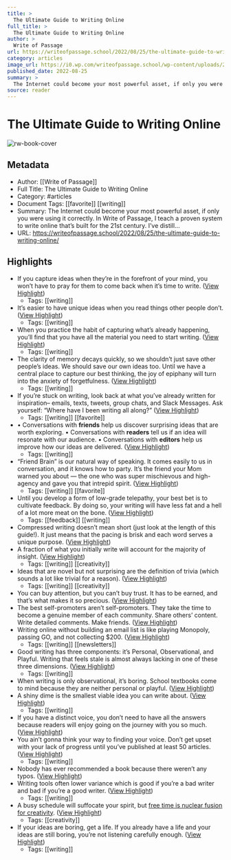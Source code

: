```yaml
---
title: >
  The Ultimate Guide to Writing Online
full_title: >
  The Ultimate Guide to Writing Online
author: >
  Write of Passage
url: https://writeofpassage.school/2022/08/25/the-ultimate-guide-to-writing-online/
category: articles
image_url: https://i0.wp.com/writeofpassage.school/wp-content/uploads/2022/08/The-Ultimate-Guide-to-Writing-Online-1-scaled-2.webp?fit=1200%2C900&ssl=1
published_date: 2022-08-25
summary: >
  The Internet could become your most powerful asset, if only you were using it correctly. In Write of Passage, I teach a proven system to write online that’s built for the 21st century. I’ve distill…
source: reader
---
```

# The Ultimate Guide to Writing Online

![rw-book-cover](https://i0.wp.com/writeofpassage.school/wp-content/uploads/2022/08/The-Ultimate-Guide-to-Writing-Online-1-scaled-2.webp?fit=1200%2C900&ssl=1)

## Metadata
- Author: [[Write of Passage]]
- Full Title: The Ultimate Guide to Writing Online
- Category: #articles
- Document Tags: [[favorite]] [[writing]] 
- Summary: The Internet could become your most powerful asset, if only you were using it correctly. In Write of Passage, I teach a proven system to write online that’s built for the 21st century. I’ve distill…
- URL: https://writeofpassage.school/2022/08/25/the-ultimate-guide-to-writing-online/

## Highlights
- If you capture ideas when they’re in the forefront of your mind, you won’t have to pray for them to come back when it’s time to write. ([View Highlight](https://read.readwise.io/read/01h196n1201pkj9bq3z4svttgp))
    - Tags: [[writing]] 
- It’s easier to have unique ideas when you read things other people don’t. ([View Highlight](https://read.readwise.io/read/01h196nz8s0z0m2cvg7cb8r5gv))
    - Tags: [[writing]] 
- When you practice the habit of capturing what’s already happening, you’ll find that you have all the material you need to start writing. ([View Highlight](https://read.readwise.io/read/01h1975swhkd0bpsf0ry9px252))
    - Tags: [[writing]] 
- The clarity of memory decays quickly, so we shouldn’t just save other people’s ideas. We should save our own ideas too. Until we have a central place to capture our best thinking, the joy of epiphany will turn into the anxiety of forgetfulness. ([View Highlight](https://read.readwise.io/read/01h1977qy643kyrq8xg29p55vg))
    - Tags: [[writing]] 
- If you’re stuck on writing, look back at what you’ve already written for inspiration– emails, texts, tweets, group chats, and Slack Messages. Ask yourself: “Where have I been writing all along?” ([View Highlight](https://read.readwise.io/read/01h197a7kp0rey491pzpv64t3s))
    - Tags: [[writing]] [[favorite]] 
- • Conversations with **friends** help us discover surprising ideas that are worth exploring.
  • Conversations with **readers** tell us if an idea will resonate with our audience.
  • Conversations with **editors** help us improve how our ideas are delivered. ([View Highlight](https://read.readwise.io/read/01h197kt8dmnkt57pgxxp931k7))
    - Tags: [[writing]] 
- “Friend Brain” is our natural way of speaking. It comes easily to us in conversation, and it knows how to party. It’s the friend your Mom warned you about — the one who was super mischievous and high-agency and gave you that intrepid spirit. ([View Highlight](https://read.readwise.io/read/01h197tf2rx6cq5vq7pcyj4ybx))
    - Tags: [[writing]] [[favorite]] 
- Until you develop a form of low-grade telepathy, your best bet is to cultivate feedback. By doing so, your writing will have less fat and a hell of a lot more meat on the bone. ([View Highlight](https://read.readwise.io/read/01h197zt6qh730s0qcwp0fwc07))
    - Tags: [[feedback]] [[writing]] 
- Compressed writing doesn’t mean short (just look at the length of this guide!). It just means that the pacing is brisk and each word serves a unique purpose. ([View Highlight](https://read.readwise.io/read/01h1982rdqzt6fqyar9cqber4h))
- A fraction of what you initially write will account for the majority of insight. ([View Highlight](https://read.readwise.io/read/01h1982zz1kphca23d0wvqxcdt))
    - Tags: [[writing]] [[creativity]] 
- Ideas that are novel but not surprising are the definition of trivia (which sounds a lot like trivial for a reason). ([View Highlight](https://read.readwise.io/read/01h1984135ppcsxkee45ww2kyv))
    - Tags: [[writing]] [[creativity]] 
- You can buy attention, but you can’t buy trust. It has to be earned, and that’s what makes it so precious. ([View Highlight](https://read.readwise.io/read/01h198777jcxpagt7pmqyw84fh))
- The best self-promoters aren’t self-promoters. They take the time to become a genuine member of each community. Share others’ content. Write detailed comments. Make friends. ([View Highlight](https://read.readwise.io/read/01h198ec6fg9h2vxxkjh1ke9rh))
- Writing online without building an email list is like playing Monopoly, passing GO, and not collecting $200. ([View Highlight](https://read.readwise.io/read/01h198ns397t7myqz6mbck80cv))
    - Tags: [[writing]] [[newsletters]] 
- Good writing has three components: it’s Personal, Observational, and Playful. Writing that feels stale is almost always lacking in one of these three dimensions. ([View Highlight](https://read.readwise.io/read/01h198xr8gqzcc46946pecrq8k))
    - Tags: [[writing]] 
- When writing is only observational, it’s boring. School textbooks come to mind because they are neither personal or playful. ([View Highlight](https://read.readwise.io/read/01h198zgsrn7ckeqhbyhvhks9t))
- A shiny dime is the smallest viable idea you can write about. ([View Highlight](https://read.readwise.io/read/01h1990x66majek51yh5hev4nz))
    - Tags: [[writing]] 
- If you have a distinct voice, you don’t need to have all the answers because readers will enjoy going on the journey with you so much. ([View Highlight](https://read.readwise.io/read/01h1993wn3rmscs1r36scw03zb))
- You ain’t gonna think your way to finding your voice. Don’t get upset with your lack of progress until you’ve published at least 50 articles. ([View Highlight](https://read.readwise.io/read/01h1996pw2xxwn4t948rffngxa))
    - Tags: [[writing]] 
- Nobody has ever recommended a book because there weren’t any typos. ([View Highlight](https://read.readwise.io/read/01h199atvcayqmpan55fqe5aja))
- Writing tools often lower variance which is good if you’re a bad writer and bad if you’re a good writer. ([View Highlight](https://read.readwise.io/read/01h199cardefwp4dtcgqdggggy))
    - Tags: [[writing]] 
- A busy schedule will suffocate your spirit, but [free time is nuclear fusion for creativity](https://twitter.com/david_perell/status/1558117720180379648?s=20&t=3tD0VtUrBnkWreYtVxDKvg). ([View Highlight](https://read.readwise.io/read/01h199k7m4spvn1d6ph02srhj1))
    - Tags: [[creativity]] 
- If your ideas are boring, get a life. If you already have a life and your ideas are still boring, you’re not listening carefully enough. ([View Highlight](https://read.readwise.io/read/01h199jw7g5zwqppx4dev349ag))
    - Tags: [[writing]] 


